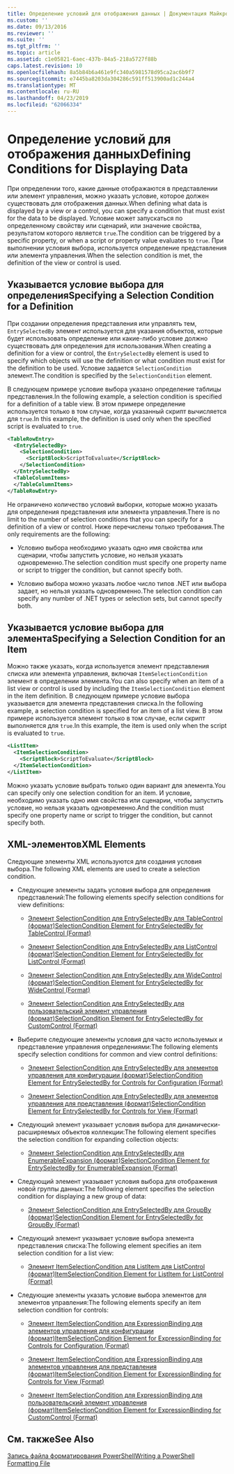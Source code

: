 ```yaml
---
title: Определение условий для отображения данных | Документация Майкрософт
ms.custom: ''
ms.date: 09/13/2016
ms.reviewer: ''
ms.suite: ''
ms.tgt_pltfrm: ''
ms.topic: article
ms.assetid: c1e05821-6aec-437b-84a5-218a5727f88b
caps.latest.revision: 10
ms.openlocfilehash: 8a5b84b6a461e9fc340a5981578d95ca2ac6b9f7
ms.sourcegitcommit: e7445ba8203da304286c591ff513900ad1c244a4
ms.translationtype: MT
ms.contentlocale: ru-RU
ms.lasthandoff: 04/23/2019
ms.locfileid: "62066334"
---
```

# <a name="defining-conditions-for-displaying-data"></a><span data-ttu-id="7cbbb-102">Определение условий для отображения данных</span><span class="sxs-lookup"><span data-stu-id="7cbbb-102">Defining Conditions for Displaying Data</span></span>

<span data-ttu-id="7cbbb-103">При определении того, какие данные отображаются в представлении или элемент управления, можно указать условие, которое должен существовать для отображения данных.</span><span class="sxs-lookup"><span data-stu-id="7cbbb-103">When defining what data is displayed by a view or a control, you can specify a condition that must exist for the data to be displayed.</span></span> <span data-ttu-id="7cbbb-104">Условие может запускаться по определенному свойству или сценарий, или значение свойства, результатом которого является `true`.</span><span class="sxs-lookup"><span data-stu-id="7cbbb-104">The condition can be triggered by a specific property, or when a script or property value evaluates to `true`.</span></span> <span data-ttu-id="7cbbb-105">При выполнении условия выбора, используется определение представления или элемента управления.</span><span class="sxs-lookup"><span data-stu-id="7cbbb-105">When the selection condition is met, the definition of the view or control is used.</span></span>

## <a name="specifying-a-selection-condition-for-a-definition"></a><span data-ttu-id="7cbbb-106">Указывается условие выбора для определения</span><span class="sxs-lookup"><span data-stu-id="7cbbb-106">Specifying a Selection Condition for a Definition</span></span>

<span data-ttu-id="7cbbb-107">При создании определения представления или управлять тем, `EntrySelectedBy` элемент используется для указания объектов, которые будет использовать определение или какие-либо условие должно существовать для определения для использования.</span><span class="sxs-lookup"><span data-stu-id="7cbbb-107">When creating a definition for a view or control, the `EntrySelectedBy` element is used to specify which objects will use the definition or what condition must exist for the definition to be used.</span></span> <span data-ttu-id="7cbbb-108">Условие задается `SelectionCondition` элемент.</span><span class="sxs-lookup"><span data-stu-id="7cbbb-108">The condition is specified by the `SelectionCondition` element.</span></span>

<span data-ttu-id="7cbbb-109">В следующем примере условие выбора указано определение таблицы представления.</span><span class="sxs-lookup"><span data-stu-id="7cbbb-109">In the following example, a selection condition is specified for a definition of a table view.</span></span> <span data-ttu-id="7cbbb-110">В этом примере определение используется только в том случае, когда указанный скрипт вычисляется для `true`.</span><span class="sxs-lookup"><span data-stu-id="7cbbb-110">In this example, the definition is used only when the specified script is evaluated to `true`.</span></span>

```xml
<TableRowEntry>
  <EntrySelectedBy>
    <SelectionCondition>
      <ScriptBlock>ScriptToEvaluate</ScriptBlock>
    </SelectionCondition>
  </EntrySelectedBy>
  <TableColumnItems>
  </TableColumnItems>
</TableRowEntry>

```

<span data-ttu-id="7cbbb-111">Не ограничено количество условий выборки, которые можно указать для определения представления или элемента управления.</span><span class="sxs-lookup"><span data-stu-id="7cbbb-111">There is no limit to the number of selection conditions that you can specify for a definition of a view or control.</span></span> <span data-ttu-id="7cbbb-112">Ниже перечислены только требования.</span><span class="sxs-lookup"><span data-stu-id="7cbbb-112">The only requirements are the following:</span></span>

- <span data-ttu-id="7cbbb-113">Условию выбора необходимо указать одно имя свойства или сценарии, чтобы запустить условие, но нельзя указать одновременно.</span><span class="sxs-lookup"><span data-stu-id="7cbbb-113">The selection condition must specify one property name or script to trigger the condition, but cannot specify both.</span></span>

- <span data-ttu-id="7cbbb-114">Условию выбора можно указать любое число типов .NET или выбора задает, но нельзя указать одновременно.</span><span class="sxs-lookup"><span data-stu-id="7cbbb-114">The selection condition can specify any number of .NET types or selection sets, but cannot specify both.</span></span>

## <a name="specifying-a-selection-condition-for-an-item"></a><span data-ttu-id="7cbbb-115">Указывается условие выбора для элемента</span><span class="sxs-lookup"><span data-stu-id="7cbbb-115">Specifying a Selection Condition for an Item</span></span>

<span data-ttu-id="7cbbb-116">Можно также указать, когда используется элемент представления списка или элемента управления, включая `ItemSelectionCondition` элемент в определении элемента.</span><span class="sxs-lookup"><span data-stu-id="7cbbb-116">You can also specify when an item of a list view or control is used by including the `ItemSelectionCondition` element in the item definition.</span></span> <span data-ttu-id="7cbbb-117">В следующем примере условие выбора указывается для элемента представления списка.</span><span class="sxs-lookup"><span data-stu-id="7cbbb-117">In the following example, a selection condition is specified for an item of a list view.</span></span> <span data-ttu-id="7cbbb-118">В этом примере используется элемент только в том случае, если скрипт выполняется для `true`.</span><span class="sxs-lookup"><span data-stu-id="7cbbb-118">In this example, the item is used only when the script is evaluated to `true`.</span></span>

```xml
<ListItem>
  <ItemSelectionCondition>
    <ScriptBlock>ScriptToEvaluate</ScriptBlock>
  </ItemSelectionCondition>
</ListItem>

```

<span data-ttu-id="7cbbb-119">Можно указать условие выбрать только один вариант для элемента.</span><span class="sxs-lookup"><span data-stu-id="7cbbb-119">You can specify only one selection condition for an item.</span></span> <span data-ttu-id="7cbbb-120">И условие, необходимо указать одно имя свойства или сценарии, чтобы запустить условие, но нельзя указать одновременно.</span><span class="sxs-lookup"><span data-stu-id="7cbbb-120">And the condition must specify one property name or script to trigger the condition, but cannot specify both.</span></span>

## <a name="xml-elements"></a><span data-ttu-id="7cbbb-121">XML-элементов</span><span class="sxs-lookup"><span data-stu-id="7cbbb-121">XML Elements</span></span>

 <span data-ttu-id="7cbbb-122">Следующие элементы XML используются для создания условия выбора.</span><span class="sxs-lookup"><span data-stu-id="7cbbb-122">The following XML elements are used to create a selection condition.</span></span>

- <span data-ttu-id="7cbbb-123">Следующие элементы задать условия выбора для определения представлений:</span><span class="sxs-lookup"><span data-stu-id="7cbbb-123">The following elements specify selection conditions for view definitions:</span></span>

    - [<span data-ttu-id="7cbbb-124">Элемент SelectionCondition для EntrySelectedBy для TableControl (формат)</span><span class="sxs-lookup"><span data-stu-id="7cbbb-124">SelectionCondition Element for EntrySelectedBy for TableControl (Format)</span></span>](./selectioncondition-element-for-entryselectedby-for-tablecontrol-format.md)

    - [<span data-ttu-id="7cbbb-125">Элемент SelectionCondition для EntrySelectedBy для ListControl (формат)</span><span class="sxs-lookup"><span data-stu-id="7cbbb-125">SelectionCondition Element for EntrySelectedBy for ListControl (Format)</span></span>](./selectioncondition-element-for-entryselectedby-for-listcontrol-format.md)

    - [<span data-ttu-id="7cbbb-126">Элемент SelectionCondition для EntrySelectedBy для WideControl (формат)</span><span class="sxs-lookup"><span data-stu-id="7cbbb-126">SelectionCondition Element for EntrySelectedBy for WideControl (Format)</span></span>](./selectioncondition-element-for-entryselectedby-for-widecontrol-format.md)

    - [<span data-ttu-id="7cbbb-127">Элемент SelectionCondition для EntrySelectedBy для пользовательский элемент управления (формат)</span><span class="sxs-lookup"><span data-stu-id="7cbbb-127">SelectionCondition Element for EntrySelectedBy for CustomControl (Format)</span></span>](./selectioncondition-element-for-entryselectedby-for-customcontrol-format.md)

- <span data-ttu-id="7cbbb-128">Выберите следующие элементы условия для часто используемых и представление управления определениями:</span><span class="sxs-lookup"><span data-stu-id="7cbbb-128">The following elements specify selection conditions for common and view control definitions:</span></span>

    - [<span data-ttu-id="7cbbb-129">Элемент SelectionCondition для EntrySelectedBy для элементов управления для конфигурации (формат)</span><span class="sxs-lookup"><span data-stu-id="7cbbb-129">SelectionCondition Element for EntrySelectedBy for Controls for Configuration (Format)</span></span>](./selectioncondition-element-for-entryselectedby-for-controls-for-configuration-format.md)

    - [<span data-ttu-id="7cbbb-130">Элемент SelectionCondition для EntrySelectedBy для элементов управления для представления (формат)</span><span class="sxs-lookup"><span data-stu-id="7cbbb-130">SelectionCondition Element for EntrySelectedBy for Controls for View (Format)</span></span>](./selectioncondition-element-for-entryselectedby-for-controls-for-view-format.md)

- <span data-ttu-id="7cbbb-131">Следующий элемент указывает условия выбора для динамически-расширяемых объектов коллекции:</span><span class="sxs-lookup"><span data-stu-id="7cbbb-131">The following element specifies the selection condition for expanding collection objects:</span></span>

    - [<span data-ttu-id="7cbbb-132">Элемент SelectionCondition для EntrySelectedBy для EnumerableExpansion (формат)</span><span class="sxs-lookup"><span data-stu-id="7cbbb-132">SelectionCondition Element for EntrySelectedBy for EnumerableExpansion (Format)</span></span>](./selectioncondition-element-for-entryselectedby-for-enumerableexpansion-format.md)

- <span data-ttu-id="7cbbb-133">Следующий элемент указывает условия выбора для отображения новой группы данных:</span><span class="sxs-lookup"><span data-stu-id="7cbbb-133">The following element specifies the selection condition for displaying a new group of data:</span></span>

    - [<span data-ttu-id="7cbbb-134">Элемент SelectionCondition для EntrySelectedBy для GroupBy (формат)</span><span class="sxs-lookup"><span data-stu-id="7cbbb-134">SelectionCondition Element for EntrySelectedBy for GroupBy (Format)</span></span>](./selectioncondition-element-for-entryselectedby-for-groupby-format.md)

- <span data-ttu-id="7cbbb-135">Следующий элемент указывает условие выбора элемента представления списка:</span><span class="sxs-lookup"><span data-stu-id="7cbbb-135">The following element specifies an item selection condition for a list view:</span></span>

    - [<span data-ttu-id="7cbbb-136">Элемент ItemSelectionCondition для ListItem для ListControl (формат)</span><span class="sxs-lookup"><span data-stu-id="7cbbb-136">ItemSelectionCondition Element for ListItem for ListControl (Format)</span></span>](./itemselectioncondition-element-for-listitem-for-listcontrol-format.md)

- <span data-ttu-id="7cbbb-137">Следующие элементы указать условие выбора элементов для элементов управления:</span><span class="sxs-lookup"><span data-stu-id="7cbbb-137">The following elements specify an item selection condition for controls:</span></span>

    - [<span data-ttu-id="7cbbb-138">Элемент ItemSelectionCondition для ExpressionBinding для элементов управления для конфигурации (формат)</span><span class="sxs-lookup"><span data-stu-id="7cbbb-138">ItemSelectionCondition Element for ExpressionBinding for Controls for Configuration (Format)</span></span>](./itemselectioncondition-element-for-expressionbinding-for-controls-for-configuration-format.md)

    - [<span data-ttu-id="7cbbb-139">Элемент ItemSelectionCondition для ExpressionBinding для элементов управления для представления (формат)</span><span class="sxs-lookup"><span data-stu-id="7cbbb-139">ItemSelectionCondition Element for ExpressionBinding for Controls for View (Format)</span></span>](./itemselectioncondition-element-for-expressionbinding-for-controls-for-view-format.md)

    - [<span data-ttu-id="7cbbb-140">Элемент ItemSelectionCondition для ExpressionBinding для пользовательский элемент управления (формат)</span><span class="sxs-lookup"><span data-stu-id="7cbbb-140">ItemSelectionCondition Element for ExpressionBinding for CustomControl (Format)</span></span>](./itemselectioncondition-element-for-expressionbinding-for-customcontrol-format.md)

## <a name="see-also"></a><span data-ttu-id="7cbbb-141">См. также</span><span class="sxs-lookup"><span data-stu-id="7cbbb-141">See Also</span></span>

[<span data-ttu-id="7cbbb-142">Запись файла форматирования PowerShell</span><span class="sxs-lookup"><span data-stu-id="7cbbb-142">Writing a PowerShell Formatting File</span></span>](./writing-a-powershell-formatting-file.md)
